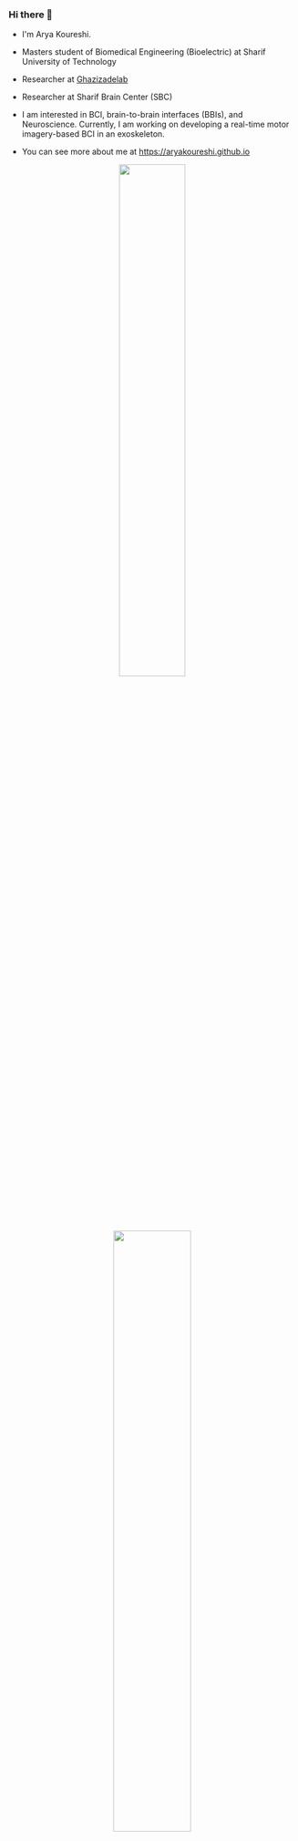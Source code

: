 ### Hi there 👋

- I'm Arya Koureshi.  
- Masters student of Biomedical Engineering (Bioelectric) at Sharif University of Technology
- Researcher at [Ghazizadelab](https://www.ghazizadehlab.org/index.php/people/)
- Researcher at Sharif Brain Center (SBC)

- I am interested in BCI, brain-to-brain interfaces (BBIs), and Neuroscience. Currently, I am working on developing a real-time motor imagery-based BCI in an exoskeleton.
- You can see more about me at https://aryakoureshi.github.io

<p align="center">
  <img width="48%" src="https://github-readme-stats.vercel.app/api?username=aryakoureshi&show_icons=true&theme=transparent" />
  <img width="52%" src="https://github-readme-streak-stats.herokuapp.com/?user=aryakoureshi&theme=transparent" />
</p>

<!--
**AryaKoureshi/AryaKoureshi** is a ✨ _special_ ✨ repository because its `README.md` (this file) appears on your GitHub profile.

Here are some ideas to get you started:

- 🔭 I’m currently working on ...
- 🌱 I’m currently learning ...
- 👯 I’m looking to collaborate on ...
- 🤔 I’m looking for help with ...
- 💬 Ask me about ...
- 📫 How to reach me: ...
- 😄 Pronouns: ...
- ⚡ Fun fact: ...
-->
